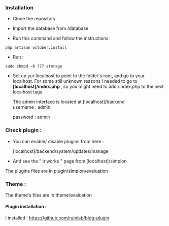 
### Installation

- Clone the repository 

- Import the database from /database

- Run this command and follow the instructions:

```shell
php artisan october:install
```
- Run : 
```shell
sudo chmod -R 777 storage
```
- Set up yur localhost to point to the folder's root, and go to your localhost. For some still unknown reasons I needed to go to <b> [localhost]/index.php </b>, so you might need to add /index.php to the next localhost tags
  
  The  admin interface is located at [localhost]/backend 
  <br>
  username : admin 
  <br>
  
  password : admin 
  
  
### Check plugin : 
  
  
- You can enable/ disable plugins from here :  

   [localhost]/backend/system/updates/manage
   
- And see the " it works " page from [localhost]/simplon

The plugins files are in plugin/simplon/evaluation

### Theme : 

The theme's files are in theme/evaluation

#### Plugin installation : 

I installed : https://github.com/rainlab/blog-plugin 

